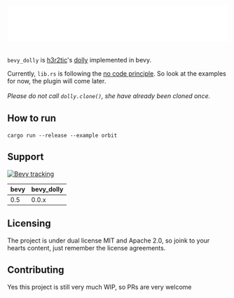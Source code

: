<div align="left">
<a href="https://github.com/BlackPhlox/bevy_dolly"><img src="https://raw.githubusercontent.com/BlackPhlox/BlackPhlox/master/bevy_dolly_7.svg" alt="bevy_dolly"></a>
</div><br/>


`bevy_dolly` is [h3r2tic](https://github.com/h3r2tic)'s [dolly](https://github.com/h3r2tic/dolly) implemented in bevy.<br/>

Currently, `lib.rs` is following the [no code principle](https://github.com/kelseyhightower/nocode). So look at the examples for now, the plugin will come later.
<br/><br/>
_Please do not call `dolly.clone()`, she have already been cloned once._

## How to run

`cargo run --release --example orbit`

## Support
[![Bevy tracking](https://img.shields.io/badge/Bevy%20tracking-released%20version-lightblue)](https://github.com/bevyengine/bevy/blob/main/docs/plugins_guidelines.md#main-branch-tracking)

|bevy|bevy_dolly|
|---|---|
|0.5| 0.0.x |
## Licensing
The project is under dual license MIT and Apache 2.0, so joink to your hearts content, just remember the license agreements.

## Contributing
Yes this project is still very much WIP, so PRs are very welcome
